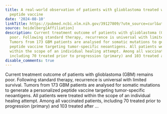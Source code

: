 ```yaml
---
title: A real-world observation of patients with glioblastoma treated with a personalized
  peptide vaccine
date: '2024-08-10'
linkTitle: https://pubmed.ncbi.nlm.nih.gov/39127809/?utm_source=curl&utm_medium=rss&utm_campaign=pubmed-2&utm_content=1FakS-2QOkCT8HsMOQP1bCRQ4YzyumYOmxmF0moLsQ3dFB1E9V&fc=20220326224207&ff=20240811182801&v=2.18.0.post9+e462414
source: heidelberg[Affiliation]
description: Current treatment outcome of patients with glioblastoma (GBM) remains
  poor. Following standard therapy, recurrence is universal with limited survival.
  Tumors from 173 GBM patients are analysed for somatic mutations to generate a personalized
  peptide vaccine targeting tumor-specific neoantigens. All patients were treated
  within the scope of an individual healing attempt. Among all vaccinated patients,
  including 70 treated prior to progression (primary) and 103 treated after ...
disable_comments: true
---
```

Current treatment outcome of patients with glioblastoma (GBM) remains poor. Following standard therapy, recurrence is universal with limited survival. Tumors from 173 GBM patients are analysed for somatic mutations to generate a personalized peptide vaccine targeting tumor-specific neoantigens. All patients were treated within the scope of an individual healing attempt. Among all vaccinated patients, including 70 treated prior to progression (primary) and 103 treated after ...